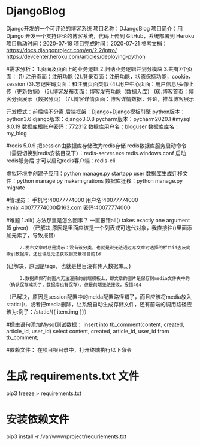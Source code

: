 # DjangoBlog
Django开发的一个可评论的博客系统
项目名称：DJangoBlog
项目简介：用 Django 开发一个支持评论的博客系统，代码上传到 GitHub，系统部署到 Heroku
项目启动时间：2020-07-18
项目完成时间：2020-07-21
参考文档：https://docs.djangoproject.com/en/2.2/intro/ 
	  https://devcenter.heroku.com/articles/deploying-python

#需求分析：
	1.页面及页面上的业务逻辑
	2.归纳业务逻辑并划分模块
	3.共有7个页面：
		(1).注册页面：注册功能
		(2).登录页面：注册功能，状态保持功能，cookie，session
		(3).忘记密码页面：和注册页面类似
		(4).用户中心页面：用户信息/头像上传（更新数据）
		(5).博客发布页面：博客发布功能（数据入库）
		(6).博客首页：博客分页展示（数据分页）
		(7).博客详情页面：博客详情数据，评论，推荐博客展示

开发模式：前后端不分离
后端框架：Django+Django模板引擎
python版本：python3.6
django版本：django3.0.8
pycharm版本：pycharm2020.1
#mysql 8.0.19
	数据库根账户密码：772312
	数据库用户名：bloguser
	数据库库名：my_blog

#redis 5.0.9 
把session由数据库存储改为redis存储
redis数据库服务启动命令（需要切换到redis安装目录下）：redis-server.exe redis.windows.conf
启动redis服务后 才可以启动redis客户端：redis-cli

虚拟环境中创建子应用：python manage.py startapp user
数据库生成迁移文件：python manage.py makemigrations
数据库迁移：python manage.py migrate

#管理员：
	手机号:40077774000
	用户名:40077774000
	emial:40077774000@163.com
	密码:40077774000

#难题
	   1.all() 方法那里是怎么回事？ 一直报错all() takes exactly one argument (5 given)
  （已解决,原因是里面应该是一个列表或可迭代对象，我直接往()里面添加元素了，导致报错)

	     2.发布文章时总是提示：没有该分类，也就是说无法通过写文章时选择的栏目id去反向索引数据库，还也许是无法获取到文章栏目的Id
   (已解决，原因是tags，也就是栏目没有传入数据库。。)

	     3.数据库保存的图片无法渲染的前端模板上，即文章的图片是保存到media文件夹中的（确认保存成功了，数据库也有保存），但是前端无法接收，报错404
  （已解决，原因是session配置中的meida配置路径错了，而且应该将media放入static中，或者把media删除，让系统自动生成存储文件，还有前端的调用路径应该为:例子：/static/{{ item.img }}）

#蠕虫语句添加Mysql测试数据：
	insert into tb_comment(content, created, article_id, user_id) select content, created, article_id, user_id from tb_comment;

#依赖文件：
在项目根目录中，打开终端执行以下命令
# 生成 requirements.txt 文件
pip3 freeze > requirements.txt

# 安装依赖文件
pip3 install -r /var/www/project/requriements.txt 
